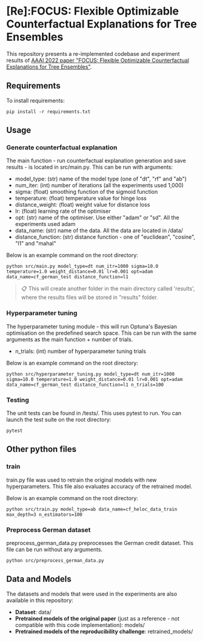 # [Re]:FOCUS: Flexible Optimizable Counterfactual Explanations for Tree Ensembles

This repository presents a re-implemented codebase and experiment results of [AAAI 2022 paper "FOCUS: Flexible Optimizable Counterfactual Explanations for Tree Ensembles"](https://arxiv.org/abs/1911.12199). 

## Requirements

To install requirements:

```setup
pip install -r requirements.txt
```

## Usage
### Generate counterfactual explanation
The main function - run counterfactual explanation generation and save results - is located in src/main.py.
This can be run with arguments:
- model_type: (str) name of the model type (one of "dt", "rf" and "ab")
- num_iter: (int) number of iterations (all the experiments used 1,000)
- sigma: (float) smoothing function of the sigmoid function
- temperature: (float) temperature value for hinge loss
- distance_weight: (float) weight value for distance loss
- lr: (float) learning rate of the optimiser
- opt: (str) name of the optimiser. Use either "adam" or "sd". All the experiments used adam
- data_name: (str) name of the data. All the data are located in /data/
- distance_function: (str) distance function - one of "euclidean", "cosine", "l1" and "mahal"

Below is an example command on the root directory:
```text
python src/main.py model_type=dt num_itr=1000 sigma=10.0 temperature=1.0 weight_distance=0.01 lr=0.001 opt=adam data_name=cf_german_test distance_function=l1
```
>📋  This will create another folder in the main directory called 'results', where the results files will be
> stored in "results" folder.

### Hyperparameter tuning
The hyperparameter tuning module - this will run Optuna's Bayesian optimisation on the predefined search space.
This can be run with the same arguments as the main function + number of trials.
- n_trials: (int) number of hyperparameter tuning trials

Below is an example command on the root directory:
```text
python src/hyperparameter_tuning.py model_type=dt num_itr=1000 sigma=10.0 temperature=1.0 weight_distance=0.01 lr=0.001 opt=adam data_name=cf_german_test distance_function=l1 n_trials=100
```

### Testing
The unit tests can be found in /tests/. This uses pytest to run. You can launch the test suite on the root directory:
```text
pytest
```

## Other python files
### train
train.py file was used to retrain the original models with new hyperparameters.
This file also evaluates accuracy of the retrained model.

Below is an example command on the root directory:
```text
python src/train.py model_type=ab data_name=cf_heloc_data_train max_depth=3 n_estimators=100
```

### Preprocess German dataset
preprocess_german_data.py preprocesses the German credit dataset. This file can be run without any arguments.
```text
python src/preprocess_german_data.py
```

## Data and Models

The datasets and models that were used in the experiments are also available in this repository:
- **Dataset**: data/
- **Pretrained models of the original paper** (just as a reference - not compatible with this code implementation): models/
- **Pretrained models of the reproducibility challenge**: retrained_models/
